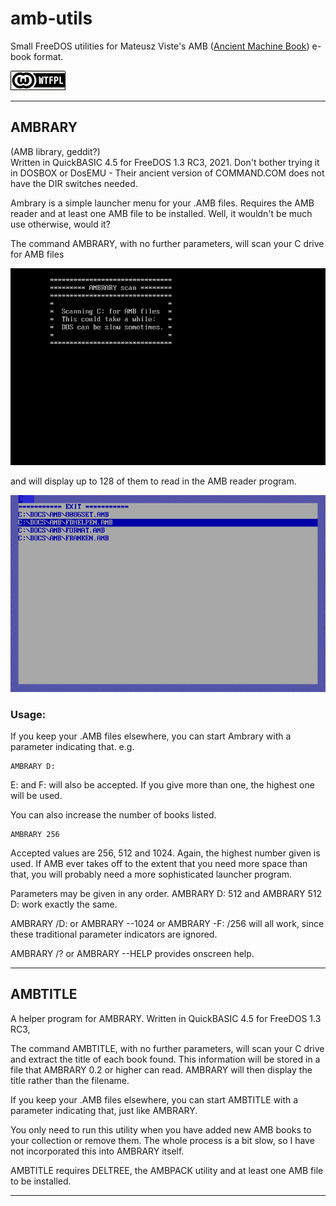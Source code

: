 # amb-utils

Small FreeDOS utilities for Mateusz Viste's AMB ([Ancient Machine Book](http://amb.osdn.io/)) e-book format.

[![wtf](wtfpl-badge-1.png)](http://www.wtfpl.net/)

------------------------------------------------------

## AMBRARY
(AMB library, geddit?)  
Written in QuickBASIC 4.5 for FreeDOS 1.3 RC3, 2021. Don't bother trying it in DOSBOX or DosEMU - Their ancient version of COMMAND.COM does not have the DIR switches needed.

Ambrary is a simple launcher menu for your .AMB files. Requires the AMB reader and at least one AMB file to be installed. Well, it wouldn't be much use otherwise, would it?

The command AMBRARY, with no further parameters, will scan your C drive for AMB files

![amb1](ambrary1.png)

and will display up to 128 of them to read in the AMB reader program.

![amb2](ambrary2.png)

### Usage:

If you keep your .AMB files elsewhere, you can start Ambrary with a parameter indicating that. e.g.
~~~~
AMBRARY D:
~~~~
E: and F: will also be accepted. If you give more than one, the highest one will be used.

You can also increase the number of books listed. 
~~~~
AMBRARY 256
~~~~
Accepted values are 256, 512 and 1024. Again, the highest number given is used. If AMB ever takes off to the extent that you need more space than that, you will probably need a more sophisticated launcher program.

Parameters may be given in any order. AMBRARY D: 512 and AMBRARY 512 D: work exactly the same.

AMBRARY /D: or AMBRARY --1024 or AMBRARY -F: /256 will all work, since these traditional parameter indicators are ignored.

AMBRARY /? or AMBRARY --HELP provides onscreen help.

--------------------------------------------------------

## AMBTITLE

A helper program for AMBRARY. Written in QuickBASIC 4.5 for FreeDOS 1.3 RC3,

The command AMBTITLE, with no further parameters, will scan your C drive and extract the title of each book found. This information will be stored in a file that AMBRARY 0.2 or higher can read. AMBRARY will then display the title rather than the filename.

If you keep your .AMB files elsewhere, you can start AMBTITLE with a parameter indicating that, just like AMBRARY.

You only need to run this utility when you have added new AMB books to your collection or remove them. The whole process is a bit slow, so I have not incorporated this into AMBRARY itself.  

AMBTITLE requires DELTREE, the AMBPACK utility and at least one AMB file to be installed.

--------------------------------------------------------
